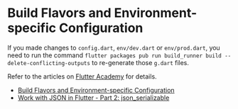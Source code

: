 # Build Flavors and Environment-specific Configuration

If you made changes to `config.dart`, `env/dev.dart` or `env/prod.dart`, you need to run the command `flutter packages pub run build_runner build --delete-conflicting-outputs` to re-generate those `g.dart` files.

Refer to the articles on [Flutter Academy](https://flutter-academy.com/) for details.

* [Build Flavors and Environment-specific Configuration](https://flutter-academy.com/build-flavors-environment-specific-configuration/)
* [Work with JSON in Flutter - Part 2: json_serializable](https://flutter-academy.com/work-with-json-in-flutter-part-2-json-serializable/)